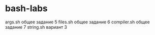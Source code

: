 # bash-labs

args.sh общее задание 5
files.sh общее задание 6
compiler.sh общее задание 7
string.sh вариант 3
